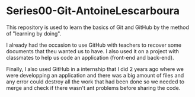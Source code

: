 # Series00-Git-AntoineLescarboura
This repository is used to learn the basics of Git and GitHub by the method of "learning by doing".

I already had the occasion to use GitHub with teachers to recover some documents that theu wanted us to have. I also used it on a project with classmates to help us code an application (front-end and back-end).

Finally, I also used GitHub in a internship that I did 2 years ago where we were developping an application and there was a big amount of files and any error could destroy all the work that had been done so we needed to merge and check if there wasn't ant problems before sharing the code.
